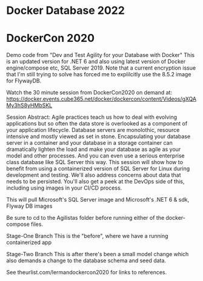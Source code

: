 # Docker Database 2022
# DockerCon 2020

Demo code from "Dev and Test Agility for your Database with Docker"
This is an updated version for .NET 6 and also using latest version of Docker engine/compose etc, SQL Server 2019.
Note that a current encryption issue that I'm still trying to solve has forced me to explilcitly use the 8.5.2 image for FlywayDB.

Watch the 30 minute session from DockerCon2020 on demand at: 
https://docker.events.cube365.net/docker/dockercon/content/Videos/gXQAMy3hS8yHMbSKL

Session Abstract:
Agile practices teach us how to deal with evolving applications but so often the data store is overlooked as a component of your application lifecycle. Database servers are monolothic, resource intensive and mostly viewed as set in stone. Encapsulating your database server in a container and your database in a storage container can dramatically lighten the load and make your database as agile as your model and other processes. And you can even use a serious enterprise class database like SQL Server this way. This session will show how to benefit from using a containerized version of SQL Server for Linux during development and testing. We'll also address concerns about data that needs to be persisted. You'll also get a peek at the DevOps side of this, including using images in your CI/CD process.

This will pull Microsoft's SQL Server image and Microsoft's .NET 6 & sdk, Flyway DB images

Be sure to cd to the Agilistas folder before running either of the docker-compose files.

Stage-One Branch
This is the "before", where we have a running containerized app

Stage-Two Branch
This is after there's been a small model change which also demands a change to the database schema and seed data. 

See theurlist.com/lermandockercon2020  for links to references.
